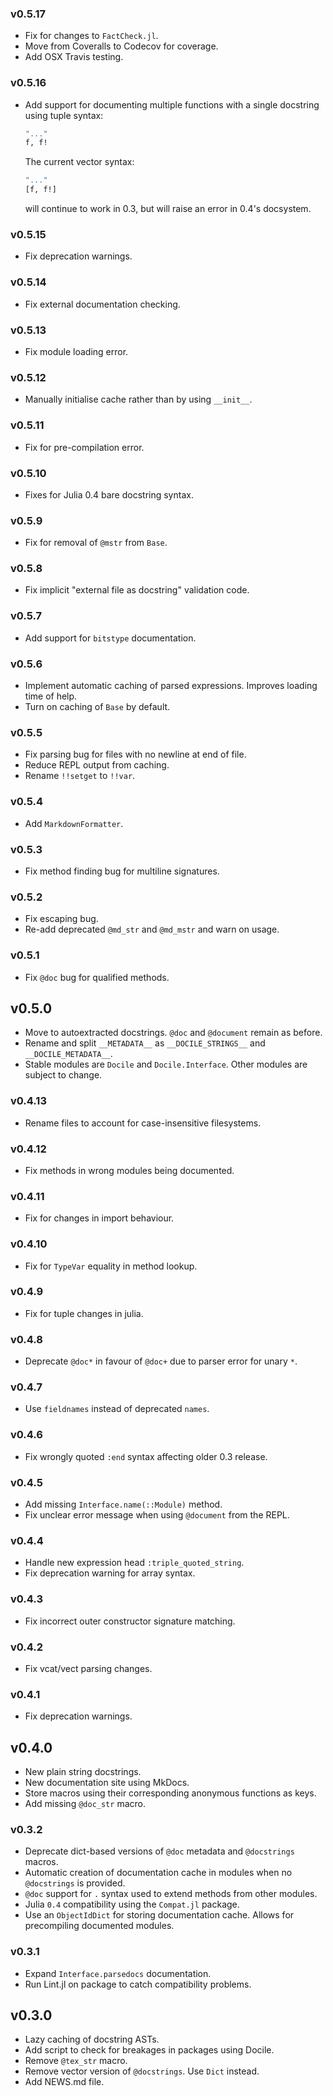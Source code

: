 ### v0.5.17

* Fix for changes to ``FactCheck.jl``.
* Move from Coveralls to Codecov for coverage.
* Add OSX Travis testing.

### v0.5.16

* Add support for documenting multiple functions with a single docstring using tuple syntax:

  ```julia
  "..."
  f, f!
  ```

  The current vector syntax:

  ```julia
  "..."
  [f, f!]
  ```

  will continue to work in 0.3, but will raise an error in 0.4's docsystem.

### v0.5.15

* Fix deprecation warnings.

### v0.5.14

* Fix external documentation checking.

### v0.5.13

* Fix module loading error.

### v0.5.12

* Manually initialise cache rather than by using ``__init__``.

### v0.5.11

* Fix for pre-compilation error.

### v0.5.10

* Fixes for Julia 0.4 bare docstring syntax.

### v0.5.9

* Fix for removal of ``@mstr`` from ``Base``.

### v0.5.8

* Fix implicit "external file as docstring" validation code.

### v0.5.7

* Add support for ``bitstype`` documentation.

### v0.5.6

* Implement automatic caching of parsed expressions. Improves loading time of help.
* Turn on caching of ``Base`` by default.

### v0.5.5

* Fix parsing bug for files with no newline at end of file.
* Reduce REPL output from caching.
* Rename ``!!setget`` to ``!!var``.

### v0.5.4

* Add ``MarkdownFormatter``.

### v0.5.3

* Fix method finding bug for multiline signatures.

### v0.5.2

* Fix escaping bug.
* Re-add deprecated ``@md_str`` and ``@md_mstr`` and warn on usage.

### v0.5.1

* Fix ``@doc`` bug for qualified methods.

## v0.5.0

* Move to autoextracted docstrings. ``@doc`` and ``@document`` remain as before.
* Rename and split ``__METADATA__`` as ``__DOCILE_STRINGS__`` and ``__DOCILE_METADATA__``.
* Stable modules are ``Docile`` and ``Docile.Interface``. Other modules are subject to change.

### v0.4.13

* Rename files to account for case-insensitive filesystems.

### v0.4.12

* Fix methods in wrong modules being documented.

### v0.4.11

* Fix for changes in import behaviour.

### v0.4.10

* Fix for `TypeVar` equality in method lookup.

### v0.4.9

* Fix for tuple changes in julia.

### v0.4.8

* Deprecate `@doc*` in favour of `@doc+` due to parser error for unary `*`.

### v0.4.7

* Use `fieldnames` instead of deprecated `names`.

### v0.4.6

* Fix wrongly quoted `:end` syntax affecting older 0.3 release.

### v0.4.5

* Add missing `Interface.name(::Module)` method.
* Fix unclear error message when using `@document` from the REPL.

### v0.4.4

* Handle new expression head `:triple_quoted_string`.
* Fix deprecation warning for array syntax.

### v0.4.3

* Fix incorrect outer constructor signature matching.

### v0.4.2

* Fix vcat/vect parsing changes.

### v0.4.1

* Fix deprecation warnings.

## v0.4.0

* New plain string docstrings.
* New documentation site using MkDocs.
* Store macros using their corresponding anonymous functions as keys.
* Add missing `@doc_str` macro.

### v0.3.2

* Deprecate dict-based versions of `@doc` metadata and `@docstrings` macros.
* Automatic creation of documentation cache in modules when no `@docstrings` is provided.
* `@doc` support for `.` syntax used to extend methods from other modules.
* Julia `0.4` compatibility using the `Compat.jl` package.
* Use an `ObjectIdDict` for storing documentation cache. Allows for precompiling documented modules.

### v0.3.1

* Expand `Interface.parsedocs` documentation.
* Run Lint.jl on package to catch compatibility problems.

## v0.3.0

* Lazy caching of docstring ASTs.
* Add script to check for breakages in packages using Docile.
* Remove `@tex_str` macro.
* Remove vector version of `@docstrings`. Use `Dict` instead.
* Add NEWS.md file.
